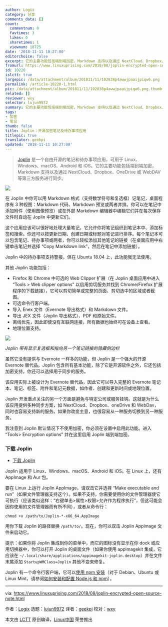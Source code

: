 ```yaml
---
author: Logix
category: 分享
comments_data: []
count:
  commentnum: 0
  favtimes: 3
  likes: 0
  sharetimes: 1
  viewnum: 18725
date: '2018-11-11 10:27:00'
editorchoice: false
excerpt: 它的主要功能包括端到端加密，Markdown 支持以及通过 NextCloud、Dropbox、OneDrive 或 WebDAV 等第三方服务进行同步。
fromurl: https://www.linuxuprising.com/2018/08/joplin-encrypted-open-source-note.html
id: 10220
islctt: true
largepic: /data/attachment/album/201811/11/102838p4awwjpaaijpiqw6.png
permalink: /article-10220-1.html
pic: /data/attachment/album/201811/11/102838p4awwjpaaijpiqw6.png.thumb.jpg
related: []
reviewer: wxy
selector: lujun9972
summary: 它的主要功能包括端到端加密，Markdown 支持以及通过 NextCloud、Dropbox、OneDrive 或 WebDAV 等第三方服务进行同步。
tags:
- 加密
- 笔记
thumb: false
title: Joplin：开源加密笔记及待办事项应用
titlepic: true
translator: geekpi
updated: '2018-11-11 10:27:00'
---
```



> 
> [Joplin](https://joplin.cozic.net/) 是一个自由开源的笔记和待办事项应用，可用于 Linux、Windows、macOS、Android 和 iOS。它的主要功能包括端到端加密，Markdown 支持以及通过 NextCloud、Dropbox、OneDrive 或 WebDAV 等第三方服务进行同步。
> 
> 
> 


![](/data/attachment/album/201811/11/102838p4awwjpaaijpiqw6.png)


在 Joplin 中你可以用 Markdown 格式（支持数学符号和复选框）记笔记，桌面程序有 3 种视图：Markdown 代码、Markdown 预览或两者并排。你可以在笔记中添加附件（使用图像预览）或在外部 Markdown 编辑器中编辑它们并在每次保存文件时自动在 Joplin 中更新它们。


这个应用应该可以很好地处理大量笔记，它允许你将笔记组织到笔记本中、添加标签和搜索。你还可以按更新日期、创建日期或标题对笔记进行排序。每个笔记本可以包含笔记、待办事项或两者，你可以轻松添加其他笔记的链接（在桌面应用中右键单击笔记并选择 “Copy Markdown link”，然后在笔记中添加链接）。


Joplin 中的待办事项支持警报，但在 Ubuntu 18.04 上，此功能我无法使用。


其他 Joplin 功能包括：


* Firefox 和 Chrome 中可选的 Web Clipper 扩展（在 Joplin 桌面应用中进入 “Tools > Web clipper options” 以启用剪切服务并找到 Chrome/Firefox 扩展程序的下载链接），它可以剪切简单或完整的页面、剪切选中的区域或者截图。
* 可选命令行客户端。
* 导入 Enex 文件（Evernote 导出格式）和 Markdown 文件。
* 导出 JEX 文件（Joplin 导出格式）、PDF 和原始文件。
* 离线优先，因此即使没有互联网连接，所有数据也始终可在设备上查看。
* 地理位置支持。


![](/data/attachment/album/201811/11/102850e5u30k40kzs5xq4g.png)


*Joplin 带有显示复选框和指向另一个笔记链接的隐藏侧边栏*


虽然它没有提供与 Evernote 一样多的功能，但 Joplin 是一个强大的开源 Evernote 替代品。Joplin 包含所有基本功能，除了它是开源软件之外，它还包括加密支持，你还可以选择用于同步的服务。


该应用实际上被设计为 Evernote 替代品，因此它可以导入完整的 Evernote 笔记本、笔记、标签、附件和笔记元数据，如作者、创建和更新时间或地理位置。


Joplin 开发重点关注的另一个方面是避免与特定公司或服务挂钩。这就是为什么该应用提供多种同步方案，如 NextCloud、Dropbox、oneDrive 和 WebDav，同时也容易支持新的服务。如果你改变主意，也很容易从一种服务切换到另一种服务。


我注意到 Joplin 默认情况下不使用加密，你必须在设置中启用此功能。进入 “Tools> Encryption options” 并在这里启用 Joplin 端到端加密。


### 下载 Joplin


* [下载 Joplin](https://joplin.cozic.net/#installation)


Joplin 适用于 Linux、Windows、macOS、Android 和 iOS。在 Linux 上，还有 AppImage 和 Aur 包。


要在 Linux 上运行 Joplin AppImage，请双击它并选择 “Make executable and run”（如果文件管理器支持这个）。如果不支持，你需要使用你的文件管理器使它可执行（应该类似这样：“右键单击>属性>权限>允许作为程序执行”，但这可能会因你使用的文件管理器而有所不同），或者从命令行：



```
chmod +x /path/to/Joplin-*-x86_64.AppImage
```

用你下载 Joplin 的路径替换 `/path/to/`。现在，你可以双击 Joplin Appimage 文件来启动它。


提示：如果你将 Joplin 集成到你的菜单中，而它的图标没有显示在你 dock 或应用切换器中，你可以打开 Joplin 的桌面文件（如果你使用 appimagekit 集成，它应该在 `~/.local/share/applications/appimagekit-joplin.desktop`）并在文件末尾添加 `StartupWMClass=Joplin` 其他不变来修复。


Joplin 有一个命令行客户端，它可以[使用 npm 安装](https://joplin.cozic.net/terminal/)（对于 Debian、Ubuntu 或 Linux Mint，请参阅[如何安装和配置 Node.js 和 npm](https://www.linuxuprising.com/2018/04/how-to-install-and-configure-nodejs-and.html)）。




---


via: <https://www.linuxuprising.com/2018/08/joplin-encrypted-open-source-note.html>


作者：[Logix](https://plus.google.com/118280394805678839070) 选题：[lujun9972](https://github.com/lujun9972) 译者：[geekpi](https://github.com/geekpi) 校对：[wxy](https://github.com/wxy)


本文由 [LCTT](https://github.com/LCTT/TranslateProject) 原创编译，[Linux中国](https://linux.cn/) 荣誉推出